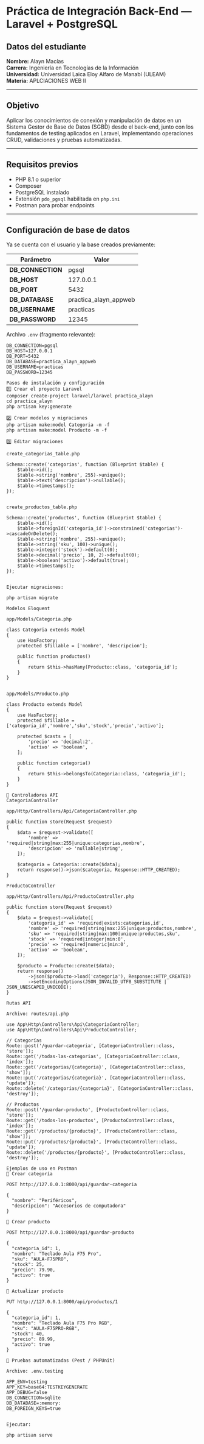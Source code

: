 # Práctica de Integración Back-End — Laravel + PostgreSQL

## Datos del estudiante
**Nombre:** Alayn Macías  
**Carrera:** Ingeniería en Tecnologías de la Información  
**Universidad:** Universidad Laica Eloy Alfaro de Manabí (ULEAM)  
**Materia:** APLCIACIONES WEB II

---

## Objetivo
Aplicar los conocimientos de conexión y manipulación de datos en un Sistema Gestor de Base de Datos (SGBD) desde el back-end, junto con los fundamentos de testing aplicados en Laravel, implementando operaciones CRUD, validaciones y pruebas automatizadas.

---

## Requisitos previos
- PHP 8.1 o superior  
- Composer  
- PostgreSQL instalado  
- Extensión `pdo_pgsql` habilitada en `php.ini`  
- Postman para probar endpoints

---

## Configuración de base de datos

Ya se cuenta con el usuario y la base creados previamente:

| Parámetro | Valor |
|------------|--------|
| **DB_CONNECTION** | pgsql |
| **DB_HOST** | 127.0.0.1 |
| **DB_PORT** | 5432 |
| **DB_DATABASE** | practica_alayn_appweb |
| **DB_USERNAME** | practicas |
| **DB_PASSWORD** | 12345 |

Archivo `.env` (fragmento relevante):

```env
DB_CONNECTION=pgsql
DB_HOST=127.0.0.1
DB_PORT=5432
DB_DATABASE=practica_alayn_appweb
DB_USERNAME=practicas
DB_PASSWORD=12345

Pasos de instalación y configuración
1️⃣ Crear el proyecto Laravel
composer create-project laravel/laravel practica_alayn
cd practica_alayn
php artisan key:generate

2️⃣ Crear modelos y migraciones
php artisan make:model Categoria -m -f
php artisan make:model Producto -m -f

3️⃣ Editar migraciones

create_categorias_table.php

Schema::create('categorias', function (Blueprint $table) {
    $table->id();
    $table->string('nombre', 255)->unique();
    $table->text('descripcion')->nullable();
    $table->timestamps();
});


create_productos_table.php

Schema::create('productos', function (Blueprint $table) {
    $table->id();
    $table->foreignId('categoria_id')->constrained('categorias')->cascadeOnDelete();
    $table->string('nombre', 255)->unique();
    $table->string('sku', 100)->unique();
    $table->integer('stock')->default(0);
    $table->decimal('precio', 10, 2)->default(0);
    $table->boolean('activo')->default(true);
    $table->timestamps();
});


Ejecutar migraciones:

php artisan migrate

Modelos Eloquent

app/Models/Categoria.php

class Categoria extends Model
{
    use HasFactory;
    protected $fillable = ['nombre', 'descripcion'];

    public function productos()
    {
        return $this->hasMany(Producto::class, 'categoria_id');
    }
}


app/Models/Producto.php

class Producto extends Model
{
    use HasFactory;
    protected $fillable = ['categoria_id','nombre','sku','stock','precio','activo'];

    protected $casts = [
        'precio' => 'decimal:2',
        'activo' => 'boolean',
    ];

    public function categoria()
    {
        return $this->belongsTo(Categoria::class, 'categoria_id');
    }
}

🚀 Controladores API
CategoriaController

app/Http/Controllers/Api/CategoriaController.php

public function store(Request $request)
{
    $data = $request->validate([
        'nombre' => 'required|string|max:255|unique:categorias,nombre',
        'descripcion' => 'nullable|string',
    ]);

    $categoria = Categoria::create($data);
    return response()->json($categoria, Response::HTTP_CREATED);
}

ProductoController

app/Http/Controllers/Api/ProductoController.php

public function store(Request $request)
{
    $data = $request->validate([
        'categoria_id' => 'required|exists:categorias,id',
        'nombre' => 'required|string|max:255|unique:productos,nombre',
        'sku' => 'required|string|max:100|unique:productos,sku',
        'stock' => 'required|integer|min:0',
        'precio' => 'required|numeric|min:0',
        'activo' => 'boolean',
    ]);

    $producto = Producto::create($data);
    return response()
        ->json($producto->load('categoria'), Response::HTTP_CREATED)
        ->setEncodingOptions(JSON_INVALID_UTF8_SUBSTITUTE | JSON_UNESCAPED_UNICODE);
}

Rutas API

Archivo: routes/api.php

use App\Http\Controllers\Api\CategoriaController;
use App\Http\Controllers\Api\ProductoController;

// Categorías
Route::post('/guardar-categoria', [CategoriaController::class, 'store']);
Route::get('/todas-las-categorias', [CategoriaController::class, 'index']);
Route::get('/categorias/{categoria}', [CategoriaController::class, 'show']);
Route::put('/categorias/{categoria}', [CategoriaController::class, 'update']);
Route::delete('/categorias/{categoria}', [CategoriaController::class, 'destroy']);

// Productos
Route::post('/guardar-producto', [ProductoController::class, 'store']);
Route::get('/todos-los-productos', [ProductoController::class, 'index']);
Route::get('/productos/{producto}', [ProductoController::class, 'show']);
Route::put('/productos/{producto}', [ProductoController::class, 'update']);
Route::delete('/productos/{producto}', [ProductoController::class, 'destroy']);

Ejemplos de uso en Postman
🔹 Crear categoría

POST http://127.0.0.1:8000/api/guardar-categoria

{
  "nombre": "Periféricos",
  "descripcion": "Accesorios de computadora"
}

🔹 Crear producto

POST http://127.0.0.1:8000/api/guardar-producto

{
  "categoria_id": 1,
  "nombre": "Teclado Aula F75 Pro",
  "sku": "AULA-F75PRO",
  "stock": 25,
  "precio": 79.90,
  "activo": true
}

🔹 Actualizar producto

PUT http://127.0.0.1:8000/api/productos/1

{
  "categoria_id": 1,
  "nombre": "Teclado Aula F75 Pro RGB",
  "sku": "AULA-F75PRO-RGB",
  "stock": 40,
  "precio": 89.99,
  "activo": true
}

🧪 Pruebas automatizadas (Pest / PHPUnit)

Archivo: .env.testing

APP_ENV=testing
APP_KEY=base64:TESTKEYGENERATE
APP_DEBUG=false
DB_CONNECTION=sqlite
DB_DATABASE=:memory:
DB_FOREIGN_KEYS=true


Ejecutar:

php artisan serve